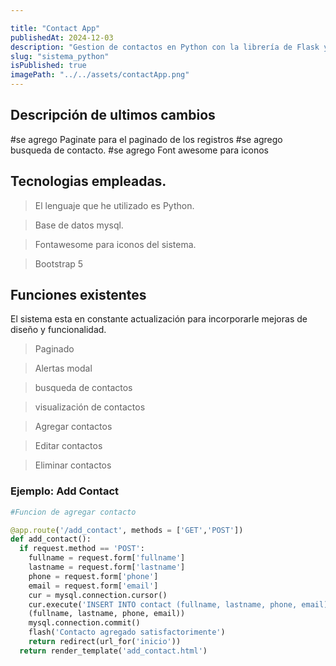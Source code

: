 ```yaml
---

title: "Contact App"
publishedAt: 2024-12-03
description: "Gestion de contactos en Python con la librería de Flask y mysql, multiples funciones, busqueda, paginado, notificaciones tipo modals"
slug: "sistema_python"
isPublished: true
imagePath: "../../assets/contactApp.png"
---
```


## Descripción de ultimos cambios
#se agrego Paginate para el paginado de los registros
#se agrego busqueda de contacto.
#se agrego Font awesome para iconos

## Tecnologias empleadas.
> El lenguaje que he utilizado es Python. 

> Base de datos mysql.

> Fontawesome para iconos del sistema. 

> Bootstrap 5

## Funciones existentes

El sistema esta en constante actualización para incorporarle mejoras de diseño y funcionalidad.

> Paginado

> Alertas modal

> busqueda de contactos

> visualización de contactos

> Agregar contactos

> Editar contactos

> Eliminar contactos

### Ejemplo: Add Contact

```py
#Funcion de agregar contacto

@app.route('/add_contact', methods = ['GET','POST'])
def add_contact():
  if request.method == 'POST':
    fullname = request.form['fullname']
    lastname = request.form['lastname']
    phone = request.form['phone']
    email = request.form['email']
    cur = mysql.connection.cursor()
    cur.execute('INSERT INTO contact (fullname, lastname, phone, email) VALUES (%s, %s, %s, %s)',
    (fullname, lastname, phone, email)) 
    mysql.connection.commit()
    flash('Contacto agregado satisfactorimente')
    return redirect(url_for('inicio'))
  return render_template('add_contact.html') 
```

